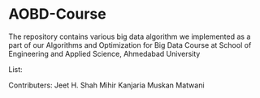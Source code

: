 # AOBD-Course
The repository contains various big data algorithm we implemented as a part of our Algorithms and Optimization for Big Data Course at School of Engineering and Applied Science, Ahmedabad University

List:


Contributers:
Jeet H. Shah
Mihir Kanjaria
Muskan Matwani


